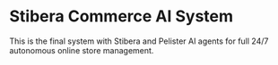 
# Stibera Commerce AI System

This is the final system with Stibera and Pelister AI agents for full 24/7 autonomous online store management.
